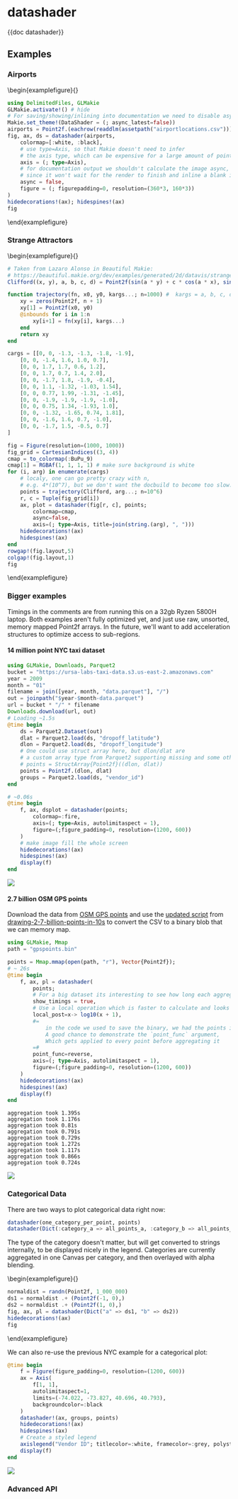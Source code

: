# datashader

{{doc datashader}}

## Examples

### Airports

\begin{examplefigure}{}
```julia
using DelimitedFiles, GLMakie
GLMakie.activate!() # hide
# For saving/showing/inlining into documentation we need to disable async calculation.
Makie.set_theme!(DataShader = (; async_latest=false))
airports = Point2f.(eachrow(readdlm(assetpath("airportlocations.csv"))))
fig, ax, ds = datashader(airports,
    colormap=[:white, :black],
    # use type=Axis, so that Makie doesn't need to infer
    # the axis type, which can be expensive for a large amount of points
    axis = (; type=Axis),
    # for documentation output we shouldn't calculate the image async,
    # since it won't wait for the render to finish and inline a blank image
    async = false,
    figure = (; figurepadding=0, resolution=(360*3, 160*3))
)
hidedecorations!(ax); hidespines!(ax)
fig
```
\end{examplefigure}

### Strange Attractors

\begin{examplefigure}{}
```julia
# Taken from Lazaro Alonso in Beautiful Makie:
# https://beautiful.makie.org/dev/examples/generated/2d/datavis/strange_attractors/?h=cliffo#trajectory
Clifford((x, y), a, b, c, d) = Point2f(sin(a * y) + c * cos(a * x), sin(b * x) + d * cos(b * y))

function trajectory(fn, x0, y0, kargs...; n=1000) #  kargs = a, b, c, d
    xy = zeros(Point2f, n + 1)
    xy[1] = Point2f(x0, y0)
    @inbounds for i in 1:n
        xy[i+1] = fn(xy[i], kargs...)
    end
    return xy
end

cargs = [[0, 0, -1.3, -1.3, -1.8, -1.9],
    [0, 0, -1.4, 1.6, 1.0, 0.7],
    [0, 0, 1.7, 1.7, 0.6, 1.2],
    [0, 0, 1.7, 0.7, 1.4, 2.0],
    [0, 0, -1.7, 1.8, -1.9, -0.4],
    [0, 0, 1.1, -1.32, -1.03, 1.54],
    [0, 0, 0.77, 1.99, -1.31, -1.45],
    [0, 0, -1.9, -1.9, -1.9, -1.0],
    [0, 0, 0.75, 1.34, -1.93, 1.0],
    [0, 0, -1.32, -1.65, 0.74, 1.81],
    [0, 0, -1.6, 1.6, 0.7, -1.0],
    [0, 0, -1.7, 1.5, -0.5, 0.7]
]

fig = Figure(resolution=(1000, 1000))
fig_grid = CartesianIndices((3, 4))
cmap = to_colormap(:BuPu_9)
cmap[1] = RGBAf(1, 1, 1, 1) # make sure background is white
for (i, arg) in enumerate(cargs)
    # localy, one can go pretty crazy with n,
    # e.g. 4*(10^7), but we don't want the docbuild to become too slow.
    points = trajectory(Clifford, arg...; n=10^6)
    r, c = Tuple(fig_grid[i])
    ax, plot = datashader(fig[r, c], points;
        colormap=cmap,
        async=false,
        axis=(; type=Axis, title=join(string.(arg), ", ")))
    hidedecorations!(ax)
    hidespines!(ax)
end
rowgap!(fig.layout,5)
colgap!(fig.layout,1)
fig
```
\end{examplefigure}

### Bigger examples

Timings in the comments are from running this on a 32gb Ryzen 5800H laptop.
Both examples aren't fully optimized yet, and just use raw, unsorted, memory mapped Point2f arrays.
In the future, we'll want to add acceleration structures to optimize access to sub-regions.

#### 14 million point NYC taxi dataset

```julia
using GLMakie, Downloads, Parquet2
bucket = "https://ursa-labs-taxi-data.s3.us-east-2.amazonaws.com"
year = 2009
month = "01"
filename = join([year, month, "data.parquet"], "/")
out = joinpath("$year-$month-data.parquet")
url = bucket * "/" * filename
Downloads.download(url, out)
# Loading ~1.5s
@time begin
    ds = Parquet2.Dataset(out)
    dlat = Parquet2.load(ds, "dropoff_latitude")
    dlon = Parquet2.load(ds, "dropoff_longitude")
    # One could use struct array here, but dlon/dlat are
    # a custom array type from Parquet2 supporting missing and some other things, which slows the whole thing down.
    # points = StructArray{Point2f}((dlon, dlat))
    points = Point2f.(dlon, dlat)
    groups = Parquet2.load(ds, "vendor_id")
end

# ~0.06s
@time begin
    f, ax, dsplot = datashader(points;
        colormap=:fire,
        axis=(; type=Axis, autolimitaspect = 1),
        figure=(;figure_padding=0, resolution=(1200, 600))
    )
    # make image fill the whole screen
    hidedecorations!(ax)
    hidespines!(ax)
    display(f)
end
```
![](/assets/datashader-14million.gif)

#### 2.7 billion OSM GPS points

Download the data from [OSM GPS points](https://planet.osm.org/gps/simple-gps-points-120604.csv.xz)
and use the [updated script](https://gist.github.com/SimonDanisch/69788fce47c13020d9ae9dbe08546f89#file-datashader-2-7-billion-points-jl) from [drawing-2-7-billion-points-in-10s](https://medium.com/hackernoon/drawing-2-7-billion-points-in-10s-ecc8c85ca8fa) to convert the CSV to a binary blob that we can memory map.

```julia
using GLMakie, Mmap
path = "gpspoints.bin"

points = Mmap.mmap(open(path, "r"), Vector{Point2f});
# ~ 26s
@time begin
    f, ax, pl = datashader(
        points;
        # For a big dataset its interesting to see how long each aggregation takes
        show_timings = true,
        # Use a local operation which is faster to calculate and looks good!
        local_post=x-> log10(x + 1),
        #=
            in the code we used to save the binary, we had the points in the wrong order.
            A good chance to demonstrate the `point_func` argument,
            Which gets applied to every point before aggregating it
        =#
        point_func=reverse,
        axis=(; type=Axis, autolimitaspect = 1),
        figure=(;figure_padding=0, resolution=(1200, 600))
    )
    hidedecorations!(ax)
    hidespines!(ax)
    display(f)
end
```
```
aggregation took 1.395s
aggregation took 1.176s
aggregation took 0.81s
aggregation took 0.791s
aggregation took 0.729s
aggregation took 1.272s
aggregation took 1.117s
aggregation took 0.866s
aggregation took 0.724s
```
![](/assets/datashader_2-7_billion.gif)

### Categorical Data

There are two ways to plot categorical data right now:
```julia
datashader(one_category_per_point, points)
datashader(Dict(:category_a => all_points_a, :category_b => all_points_b))
```

The type of the category doesn't matter, but will get converted to strings internally, to be displayed nicely in the legend.
Categories are currently aggregated in one Canvas per category, and then overlayed with alpha blending.

\begin{examplefigure}{}
```julia
normaldist = randn(Point2f, 1_000_000)
ds1 = normaldist .+ (Point2f(-1, 0),)
ds2 = normaldist .+ (Point2f(1, 0),)
fig, ax, pl = datashader(Dict("a" => ds1, "b" => ds2))
hidedecorations!(ax)
fig
```
\end{examplefigure}

We can also re-use the previous NYC example for a categorical plot:
```julia
@time begin
    f = Figure(figure_padding=0, resolution=(1200, 600))
    ax = Axis(
        f[1, 1],
        autolimitaspect=1,
        limits=(-74.022, -73.827, 40.696, 40.793),
        backgroundcolor=:black
    )
    datashader!(ax, groups, points)
    hidedecorations!(ax)
    hidespines!(ax)
    # Create a styled legend
    axislegend("Vendor ID"; titlecolor=:white, framecolor=:grey, polystrokewidth=2, polystrokecolor=(:white, 0.5), rowgap=10, bgcolor=:black, labelcolor=:white)
    display(f)
end
```
![](/assets/nyc-per-vendor.png)


### Advanced API
